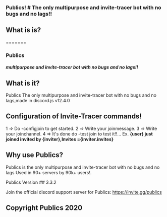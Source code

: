 ### Publics!  # The only multipurpose and invite-tracer bot with no bugs and no lags!!
## What is is?
=======
### Publics   
##### multipurpose and invite-tracer bot with no bugs and no lags!!

## What is it?
Publics The only multipurpose and invite-tracer bot with no bugs and no lags,made in discord.js v12.4.0 

## Configuration of Invite-Tracer commands!
1 => Do -configjoin to get started. 
2 => Write your joinmessage.
3 => Write your joinchannel. 
4 => It's done do -test join to test it!!...
Ex. **{user} just joined invited by {inviter},Invites ={inviter.invites}**

## Why use Publics?
Publics is the only multipurpose and invite-tracer bot with no bugs and no lags Used in 90+ servers by 90k+ users!.


Publics Version ## 3.3.2


Join the official discord support server for Publics: https://invite.gg/publics

## Copyright Publics 2020
